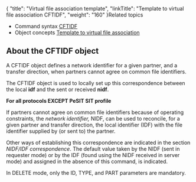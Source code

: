 {
    "title": "Virtual file association template",
    "linkTitle": "Template to virtual file association CFTIDF",
    "weight": "160"
}Related
topics

- Command syntax
    [CFTIDF](../../../c_intro_userinterfaces/command_summary#CFTIDF)
- Object concepts
    <a href="#" class="selected">Template to virtual file
    association</a>

<span id="About_the_CFTIDF_object"></span>

## About the CFTIDF object

A CFTIDF
object defines a network identifier for a given partner, and a transfer
direction, when partners cannot agree on common file identifiers.

The CFTIDF object is used to locally set up this correspondence between
the local **idf** and the sent or
received <span style="font-weight: bold;">nidf</span>.

**For all protocols EXCEPT PeSIT SIT profile**

If partners cannot agree on common file identifiers because of operating
constraints, the <span style="font-style: italic;">network identifier,</span>
NIDF, can be used to reconcile, for a given partner and transfer
direction, the local identifier (IDF) with the file identifier supplied
by (or sent to) the partner.

Other ways of establishing this correspondence are indicated in the
section *NIDF/IDF correspondence*. The default value taken by the
NIDF (sent in requester mode) or by the IDF (found using the NIDF received
in server mode) and assigned in the absence of this command, is indicated.

In DELETE mode, only the ID, TYPE, and PART parameters are mandatory.

 
